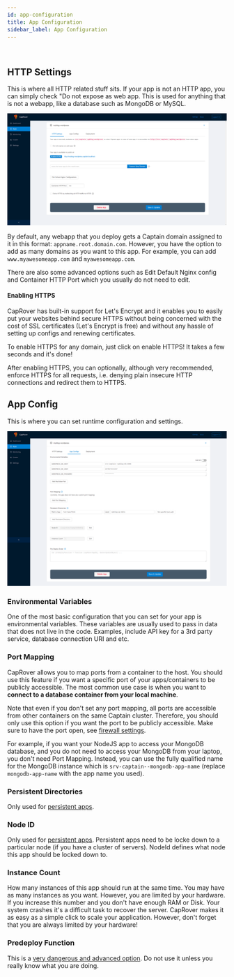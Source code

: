 ```yaml
---
id: app-configuration
title: App Configuration
sidebar_label: App Configuration
---
```


<br/>

## HTTP Settings

This is where all HTTP related stuff sits. If your app is not an HTTP app, you can simply check "Do not expose as web app. This is used for anything that is not a webapp, like a database such as MongoDB or MySQL.

![httpsettings](/img/docs/app-http.png)

By default, any webapp that you deploy gets a Captain domain assigned to it in this format: `appname.root.domain.com`. However, you have the option to add as many domains as you want to this app. For example, you can add `www.myawesomeapp.com` and `myawesomeapp.com`.

There are also some advanced options such as Edit Default Nginx config and Container HTTP Port which you usually do not need to edit.

#### Enabling HTTPS

CapRover has built-in support for Let's Encrypt and it enables you to easily put your websites behind secure HTTPS without being concerned with the cost of SSL certificates (Let's Encrypt is free) and without any hassle of setting up configs and renewing certificates.

To enable HTTPS for any domain, just click on enable HTTPS! It takes a few seconds and it's done!

After enabling HTTPS, you can optionally, although very recommended, enforce HTTPS for all requests, i.e. denying plain insecure HTTP connections and redirect them to HTTPS.


## App Config

This is where you can set runtime configuration and settings.

![appconfig](/img/docs/app-vars.png)

### Environmental Variables

One of the most basic configuration that you can set for your app is environmental variables. These variables are usually used to pass in data that does not live in the code. Examples, include API key for a 3rd party service, database connection URI and etc. 

### Port Mapping

CapRover allows you to map ports from a container to the host. You should use this feature if you want a specific port of your apps/containers to be publicly accessible. The most common use case is when you want to **connect to a database container from your local machine**.

Note that even if you don't set any port mapping, all ports are accessible from other containers on the same Captain cluster. Therefore, you should only use this option if you want the port to be publicly accessible. Make sure to have the port open, see [firewall settings](firewall.md).

For example, if you want your NodeJS app to access your MongoDB database, and you do not need to access your MongoDB from your laptop, you don't need Port Mapping. Instead, you can use the fully qualified name for the MongoDB instance which is `srv-captain--mongodb-app-name` (replace `mongodb-app-name` with the app name you used).

### Persistent Directories

Only used for [persistent apps](persistent-apps.md).

### Node ID

Only used for [persistent apps](persistent-apps.md). Persistent apps need to be locke down to a particular node (if you have a cluster of servers). NodeId defines what node this app should be locked down to.

### Instance Count

How many instances of this app should run at the same time. You may have as many instances as you want. However, you are limited by your hardware. If you increase this number and you don't have enough RAM or Disk. Your system crashes it's a difficult task to recover the server. CapRover makes it as easy as a simple click to scale your application. However, don't forget that you are always limited by your hardware!

### Predeploy Function

This is a [very dangerous and advanced option](pre-deploy-script.md). Do not use it unless you really know what you are doing.